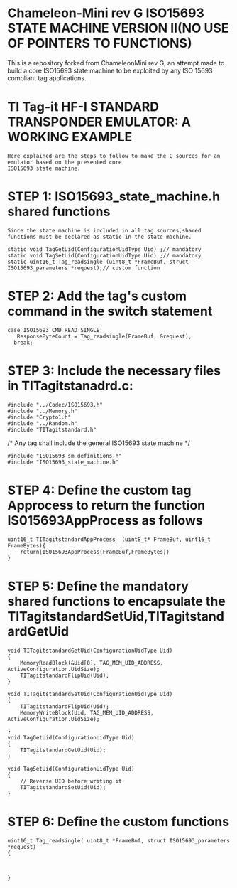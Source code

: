 Chameleon-Mini rev G ISO15693 STATE MACHINE VERSION II(NO USE OF POINTERS TO FUNCTIONS)
===========================================
This is a repository forked from ChameleonMini rev G, an attempt made to build a core ISO15693 state machine to be exploited by any ISO 15693 compliant tag applications.

TI Tag-it HF-I STANDARD TRANSPONDER EMULATOR: A WORKING EXAMPLE
============================================
    Here explained are the steps to follow to make the C sources for an emulator based on the presented core
    ISO15693 state machine.    

STEP 1: ISO15693_state_machine.h shared functions    
=================================================
    Since the state machine is included in all tag sources,shared functions must be declared as static in the state machine.
    
    static void TagGetUid(ConfigurationUidType Uid) ;// mandatory
    static void TagSetUid(ConfigurationUidType Uid) ;// mandatory
    static uint16_t Tag_readsingle (uint8_t *FrameBuf, struct ISO15693_parameters *request);// custom function
  
STEP 2: Add the tag's custom command in the switch statement
  =================================================
    case ISO15693_CMD_READ_SINGLE:        
       ResponseByteCount = Tag_readsingle(FrameBuf, &request);         
      break;

STEP 3: Include the necessary files in TITagitstanadrd.c:
===============================================================
    #include "../Codec/ISO15693.h"
    #include "../Memory.h"
    #include "Crypto1.h"
    #include "../Random.h"
    #include "TITagitstandard.h"

/* Any tag shall include the general ISO15693 state machine */
    
    #include "ISO15693_sm_definitions.h"
    #include "ISO15693_state_machine.h"

STEP 4: Define the custom tag Approcess to return the function IS015693AppProcess as follows
=================================================
    uint16_t TITagitstandardAppProcess  (uint8_t* FrameBuf, uint16_t FrameBytes){
        return(IS015693AppProcess(FrameBuf,FrameBytes))
    }
    
STEP 5: Define the mandatory shared functions to encapsulate the TITagitstandardSetUid,TITagitstandardGetUid
=================================================
    void TITagitstandardGetUid(ConfigurationUidType Uid)
    {	
        MemoryReadBlock(&Uid[0], TAG_MEM_UID_ADDRESS, ActiveConfiguration.UidSize);        
        TITagitstandardFlipUid(Uid);
    }	

    void TITagitstandardSetUid(ConfigurationUidType Uid)
    {
        TITagitstandardFlipUid(Uid);    
        MemoryWriteBlock(Uid, TAG_MEM_UID_ADDRESS, ActiveConfiguration.UidSize);
	
    }
    void TagGetUid(ConfigurationUidType Uid)
    {
        TITagitstandardGetUid(Uid);	
    }

    void TagSetUid(ConfigurationUidType Uid)
    {
        // Reverse UID before writing it
	    TITagitstandardSetUid(Uid);
    }

STEP 6: Define the custom functions
=================================================

    uint16_t Tag_readsingle( uint8_t *FrameBuf, struct ISO15693_parameters *request)
    {
     
     
     
    }
 
 
 
